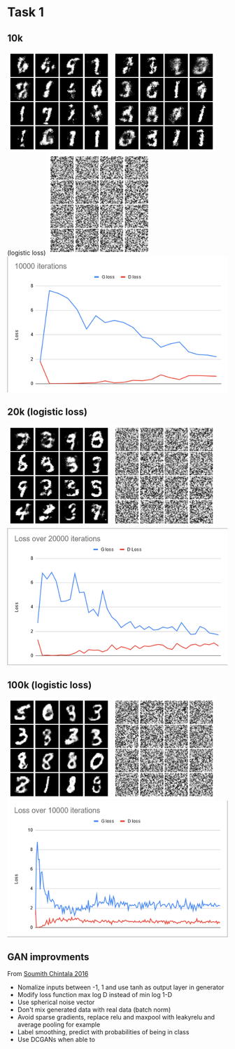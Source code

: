 # Task 1

## 10k
![10k final image](./Images/10kFinal.png)
![10k final image (Logistic loss)](./Images/10kLogistic.png) (logistic loss)
![10k evolution](./Images/10k.gif)
![10k loss](./Images/10k.PNG)

## 20k (logistic loss)
![20k final image](./Images/20kFinal.png)
![20k evolution](./Images/20k.gif)
![20k loss](./Images/20k.PNG)

## 100k (logistic loss)
![100k final image](./Images/100kFinal.png)
![100k evolution](./Images/100k.gif)
![100k loss](./Images/100k.PNG)

## GAN improvments

From [Soumith Chintala 2016](https://www.youtube.com/watch?v=myGAju4L7O8)

- Nomalize inputs between -1, 1 and use tanh as output layer in generator
- Modify loss function max log D instead of min log 1-D
- Use spherical noise vector 
- Don't mix generated data with real data (batch norm)
- Avoid sparse gradients, replace relu and maxpool with leakyrelu and average pooling for example
- Label smoothing, predict with probabilities of being in class
- Use DCGANs when able to
